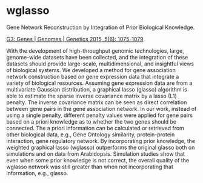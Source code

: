 # wglasso
Gene Network Reconstruction by Integration of Prior Biological Knowledge.

[G3: Genes | Genomes | Genetics 2015, 5(6): 1075-1079](http://www.g3journal.org/content/5/6/1075.abstract)

With the development of high-throughput genomic technologies, large, genome-wide datasets have been collected, and the integration of these datasets should provide large-scale, multidimensional, and insightful views of biological systems. We developed a method for gene association network construction based on gene expression data that integrate a variety of biological resources. Assuming gene expression data are from a multivariate Gaussian distribution, a graphical lasso (glasso) algorithm is able to estimate the sparse inverse covariance matrix by a lasso (L1) penalty. The inverse covariance matrix can be seen as direct correlation between gene pairs in the gene association network. In our work, instead of using a single penalty, different penalty values were applied for gene pairs based on a priori knowledge as to whether the two genes should be connected. The a priori information can be calculated or retrieved from other biological data, e.g., Gene Ontology similarity, protein-protein interaction, gene regulatory network. By incorporating prior knowledge, the weighted graphical lasso (wglasso) outperforms the original glasso both on simulations and on data from Arabidopsis. Simulation studies show that even when some prior knowledge is not correct, the overall quality of the wglasso network was still greater than when not incorporating that information, e.g., glasso.
